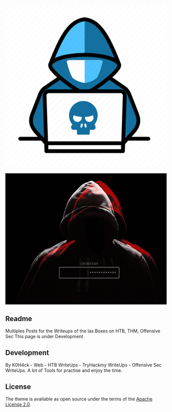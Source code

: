 ![logo](hacker.png)
--

[![design](descarga.gif)](https://ki-pr0.github.io/)

## Readme

Multiples Posts for the Writeups of the las Boxes on HTB, THM, Offensive Sec
This page is under Development

## Development

By K0H4ck - Web - HTB WriteUps - TryHackmy WriteUps - Offensive Sec WriteUps. A lot of Tools for practise and enjoy the time.

## License

The theme is available as open source under the terms of the [Apache License 2.0](https://opensource.org/licenses/Apache-2.0).
